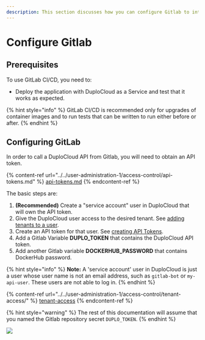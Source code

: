 ```yaml
---
description: This section discusses how you can configure Gitlab to integrate with Duplo
---
```


# Configure Gitlab

## Prerequisites

To use GitLab CI/CD, you need to:

* Deploy the application with DuploCloud as a Service and test that it works as expected.

{% hint style="info" %}
GitLab CI/CD is recommended only for upgrades of container images and to run tests that can be written to run either before or after.
{% endhint %}

## Configuring GitLab

In order to call a DuploCloud API from Gitlab, you will need to obtain an API token.

{% content-ref url="../../user-administration-1/access-control/api-tokens.md" %}
[api-tokens.md](../../user-administration-1/access-control/api-tokens.md)
{% endcontent-ref %}

The basic steps are:

1. **(Recommended)** Create a "service account" user in DuploCloud that will own the API token.
2. Give the DuploCloud user access to the desired tenant. See [adding tenants to a user](../../user-administration-1/access-control/tenant-access/#adding-tenant-access-for-a-user).
3. Create an API token for that user. See [creating API Tokens](../../user-administration-1/access-control/api-tokens.md).
4. Add a Gitlab Variable **DUPLO\_TOKEN** that contains the DuploCloud API token.&#x20;
5. Add another Gitlab variable **DOCKERHUB\_PASSWORD** that contains DockerHub password.

{% hint style="info" %}
**Note:** A 'service account' user in DuploCloud is just a user whose user name is not an email address, such as `gitlab-bot` or `my-api-user`. These users are not able to log in.
{% endhint %}

{% content-ref url="../../user-administration-1/access-control/tenant-access/" %}
[tenant-access](../../user-administration-1/access-control/tenant-access/)
{% endcontent-ref %}

{% hint style="warning" %}
The rest of this documentation will assume that you named the Gitlab repository secret `DUPLO_TOKEN`.
{% endhint %}

![](../../.gitbook/assets/gitlab-var.jpg)
